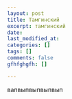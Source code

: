 ```yaml
---
layout: post
title: Тамгинский
excerpt: тамгинский
date: 
last_modified_at: 
categories: []
tags: []
comments: false
gfhfghgfh: []

---
```

вапвыпвыпвыпвып